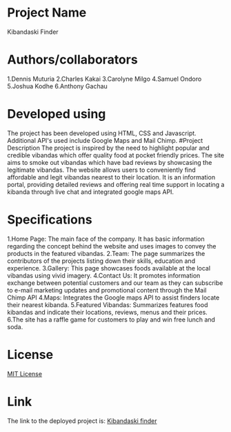 # Project Name
Kibandaski Finder
# Authors/collaborators
1.Dennis Muturia
2.Charles Kakai
3.Carolyne Milgo
4.Samuel Ondoro
5.Joshua Kodhe
6.Anthony Gachau
# Developed using
The project has been developed using HTML, CSS and Javascript. Additional API's used include
Google Maps and Mail Chimp.
#Project Description
The project is inspired by the need to highlight popular and credible vibandas which offer quality food at pocket friendly prices. The site aims to smoke out vibandas which have bad reviews by showcasing the legitimate vibandas.
The website allows users to conveniently find affordable and legit vibandas nearest to their location.
It is an information portal, providing detailed reviews and offering real time support in locating a kibanda through live chat and integrated google maps API. 
# Specifications
1.Home Page: The main face of the company. It has basic information regarding the concept behind the website and uses images to convey the products in the featured vibandas.
2.Team: The page summarizes the contributors of the projects listing down their skills, education and experience.
3.Gallery: This page showcases foods available at the local vibandas using vivid imagery.
4.Contact Us: It promotes information exchange between potential customers and our team as they can subscribe to e-mail marketing
updates and promotional content through the Mail Chimp API
4.Maps: Integrates the Google maps API to assist finders locate their nearest kibanda.
5.Featured Vibandas: Summarizes features food kibandas and indicate their locations, reviews, menus and their prices.
6.The site has a raffle game for customers to play and win free lunch and soda.
# License
[MIT License](license)
# Link
The link to the deployed project is:
[Kibandaski finder](https://dennismuturia.github.io/kibandaski/index.html)

